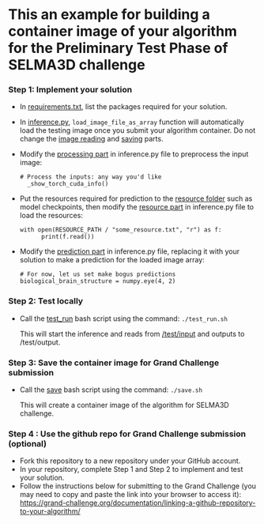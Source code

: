 # This an example for building a container image of your algorithm for the Preliminary Test Phase of SELMA3D challenge

### Step 1: Implement your solution  
* In [requirements.txt](requirements.txt), list the packages required for your solution.
* In [inference.py](inference.py), `load_image_file_as_array` function will automatically load the testing image once you submit your algorithm container. Do not change the [image reading](inference.py#L33) and [saving](inference.py#L47) parts.
  
* Modify the [processing part](inference.py#L38) in inference.py file to preprocess the input image:
  ```
  # Process the inputs: any way you'd like
    _show_torch_cuda_info()
  ```
* Put the resources required for prediction to the [resource folder](resources) such as model checkpoints, then modify the [resource part](inference.py#L41) in inference.py file to load the resources:
  ```
  with open(RESOURCE_PATH / "some_resource.txt", "r") as f:
        print(f.read())
  ```
* Modify the [prediction part](inference.py#L44) in inference.py file, replacing it with your solution to make a prediction for the loaded image array:
  ```
  # For now, let us set make bogus predictions
  biological_brain_structure = numpy.eye(4, 2)
  ```
### Step 2: Test locally
* Call the [test_run](test_run.sh) bash script using the command:
        ```./test_run.sh```

  This will start the inference and reads from [/test/input](/test/input) and outputs to /test/output.
### Step 3: Save the container image for Grand Challenge submission
*  Call the [save](save.sh) bash script using the command:
        ```./save.sh```

   This will create a container image of the algorithm for SELMA3D challenge.
### Step 4 : Use the github repo for Grand Challenge submission (optional) 
*  Fork this repository to a new repository under your GitHub account.
*  In your repository, complete Step 1 and Step 2 to implement and test your solution.
*  Follow the instructions below for submitting to the Grand Challenge (you may need to copy and paste the link into your browser to access it):
   https://grand-challenge.org/documentation/linking-a-github-repository-to-your-algorithm/

   
